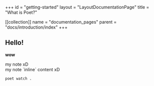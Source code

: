 +++
id = "getting-started"
layout = "LayoutDocumentationPage"
title = "What is Poet?"

[[collection]]
name = "documentation_pages"
parent = "docs/introduction/index"
+++

## Hello!

**wow**

<Note>
    my note xD
</Note>

<div class="formatted-text__note">
    my note `inline` content xD
</div>

```bash
poet watch .
```
